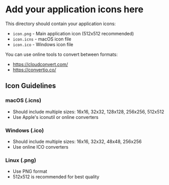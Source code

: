 # Add your application icons here

This directory should contain your application icons:

- `icon.png` - Main application icon (512x512 recommended)
- `icon.icns` - macOS icon file
- `icon.ico` - Windows icon file

You can use online tools to convert between formats:
- https://cloudconvert.com/
- https://convertio.co/

## Icon Guidelines

### macOS (.icns)
- Should include multiple sizes: 16x16, 32x32, 128x128, 256x256, 512x512
- Use Apple's iconutil or online converters

### Windows (.ico)
- Should include multiple sizes: 16x16, 32x32, 48x48, 256x256
- Use online ICO converters

### Linux (.png)
- Use PNG format
- 512x512 is recommended for best quality
